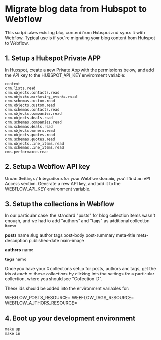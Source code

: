 # Migrate blog data from Hubspot to Webflow

This script takes existing blog content from Hubspot and syncs it with Webflow. Typical use is if you're migrating your blog content from Hubspot to Webflow.

## 1. Setup a Hubspot Private APP

In Hubspot, create a new Private App with the permissions below, and add the API key to the HUBSPOT_API_KEY environment variable:

```
content
crm.lists.read
crm.objects.contacts.read
crm.objects.marketing_events.read
crm.schemas.custom.read
crm.objects.custom.read
crm.schemas.contacts.read
crm.objects.companies.read
crm.objects.deals.read
crm.schemas.companies.read
crm.schemas.deals.read
crm.objects.owners.read
crm.objects.quotes.read
crm.schemas.quotes.read
crm.objects.line_items.read
crm.schemas.line_items.read
cms.performance.read
```

## 2. Setup a Webflow API key

Under Settings / Integrations for your Webflow domain, you'll find an API Access section. Generate a new API key, and add it to the WEBFLOW_API_KEY environment variable.

## 3. Setup the collections in Webflow

In our particular case, the standard "posts" for blog collection items wasn't enough, and we had to add "authors" and "tags" as additional collection items.

**posts**
name
slug
author
tags
post-body
post-summary
meta-title
meta-description
published-date
main-image

**authors**
name

**tags**
name

Once you have your 3 collections setup for posts, authors and tags, get the ids of each of these collections by clicking into the settings for a particular collection, where you should see "Collection ID".

These ids should be added into the environment variables for:

WEBFLOW_POSTS_RESOURCE=
WEBFLOW_TAGS_RESOURCE=
WEBFLOW_AUTHORS_RESOURCE=

## 4. Boot up your development environment

```
make up
make in
```

